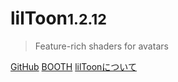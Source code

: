 <h1>lilToon<small>1.2.12</small></h1>

> Feature-rich shaders for avatars

[GitHub](https://github.com/lilxyzw/lilToon/releases)
[BOOTH](https://lilxyzw.booth.pm/items/3087170)
[lilToonについて](#lilToonについて)